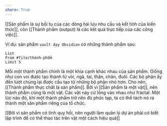 ```yaml
---
share: True
---
```

[[Sản phẩm là sự bồi tụ của các dòng hải lưu nhu cầu và kết tinh của kiến thức]], còn [[Thành phẩm (output) là các kết quả trực tiếp của các công việc]]. 

Ví dụ: sản phẩm `vault dạy Obsidian` có những thành phẩm sau:
```dataview 
List
From #file/thành-phẩm 
Limit 5
```

Mỗi một thành phẩm chính là một khía cạnh khác nhau của sản phẩm. Giống như con voi được tạo thành từ vòi, ngà, tai, thân, chân, đuôi. Các bộ phận ấy đến lượt chúng lại được cấu tạo từ những bộ phận nhỏ hơn. Cho nên, [[Thành phẩm thực chất là sản phẩm]]. Bởi vì [[Sản phẩm là một vật]], nên thành phẩm cũng là một vật. Các vật này cứ lồng vào nhau như fractal. Một lúc nào đó, khi một thành phẩm trở nên đủ phức tạp, ta có thể tách nó ra thành một sản phẩm riêng của tổ chức.

[[Bởi vì sản phẩm có tính quy hồi, nên người làm quản lý dự án phải có biết lập trình để có thể thao tác trên vật một cách hiệu quả]] 
